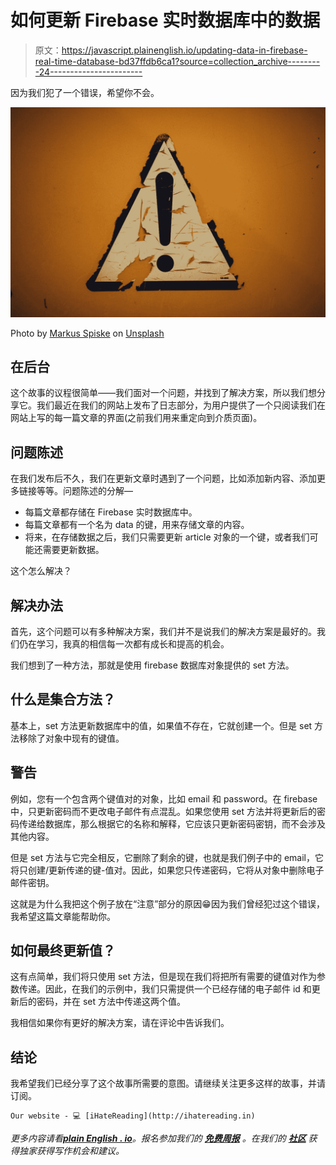 # 如何更新 Firebase 实时数据库中的数据

> 原文：<https://javascript.plainenglish.io/updating-data-in-firebase-real-time-database-bd37ffdb6ca1?source=collection_archive---------24----------------------->

因为我们犯了一个错误，希望你不会。

![](img/9b32f56e3a732c6e5c41f9a8eaae65d0.png)

Photo by [Markus Spiske](https://unsplash.com/@markusspiske?utm_source=medium&utm_medium=referral) on [Unsplash](https://unsplash.com?utm_source=medium&utm_medium=referral)

## 在后台

这个故事的议程很简单——我们面对一个问题，并找到了解决方案，所以我们想分享它。我们最近在我们的网站上发布了日志部分，为用户提供了一个只阅读我们在网站上写的每一篇文章的界面(之前我们用来重定向到介质页面)。

## 问题陈述

在我们发布后不久，我们在更新文章时遇到了一个问题，比如添加新内容、添加更多链接等等。问题陈述的分解—

*   每篇文章都存储在 Firebase 实时数据库中。
*   每篇文章都有一个名为 data 的键，用来存储文章的内容。
*   将来，在存储数据之后，我们只需要更新 article 对象的一个键，或者我们可能还需要更新数据。

这个怎么解决？

## 解决办法

首先，这个问题可以有多种解决方案，我们并不是说我们的解决方案是最好的。我们仍在学习，我真的相信每一次都有成长和提高的机会。

我们想到了一种方法，那就是使用 firebase 数据库对象提供的 set 方法。

## 什么是集合方法？

基本上，set 方法更新数据库中的值，如果值不存在，它就创建一个。但是 set 方法移除了对象中现有的键值。

## 警告

例如，您有一个包含两个键值对的对象，比如 email 和 password。在 firebase 中，只更新密码而不更改电子邮件有点混乱。如果您使用 set 方法并将更新后的密码传递给数据库，那么根据它的名称和解释，它应该只更新密码密钥，而不会涉及其他内容。

但是 set 方法与它完全相反，它删除了剩余的键，也就是我们例子中的 email，它将只创建/更新传递的键-值对。因此，如果您只传递密码，它将从对象中删除电子邮件密钥。

这就是为什么我把这个例子放在“注意”部分的原因😁因为我们曾经犯过这个错误，我希望这篇文章能帮助你。

## 如何最终更新值？

这有点简单，我们将只使用 set 方法，但是现在我们将把所有需要的键值对作为参数传递。因此，在我们的示例中，我们只需提供一个已经存储的电子邮件 id 和更新后的密码，并在 set 方法中传递这两个值。

我相信如果你有更好的解决方案，请在评论中告诉我们。

## 结论

我希望我们已经分享了这个故事所需要的意图。请继续关注更多这样的故事，并请订阅。

```
Our website - 💻 [iHateReading](http://ihatereading.in)
```

*更多内容请看*[***plain English . io***](http://plainenglish.io/)*。报名参加我们的* [***免费周报***](http://newsletter.plainenglish.io/) *。在我们的* [***社区***](https://discord.gg/GtDtUAvyhW) *获得独家获得写作机会和建议。*